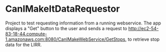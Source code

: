 CanIMakeItDataRequestor
=======================
Project to test requesting information from a running webservice. The app displays a "Get" button to the user and sends a request to http://ec2-54-83-18-44.compute-1.amazonaws.com:8080/CanIMakeWebService/GetStops, to retrieve stop data for the LIRR.
